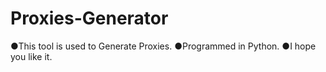 # Proxies-Generator
●This tool is used to Generate Proxies.
●Programmed in Python.
●I hope you like it.

